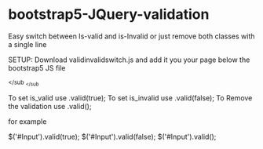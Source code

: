 # bootstrap5-JQuery-validation
Easy switch between Is-valid and is-Invalid or just remove both classes with a single line


SETUP:
Download validinvalidswitch.js and add it you your page below the bootstrap5 JS file

<sub><script src="../js/bootstrap.bundle.min.js"></script></sub
<sub><script src="../js/validinvalidswitch.js"></script></sub


To set is_valid use .valid(true);
To set is_invalid use .valid(false);
To Remove the validation use .valid();

for example

$('#Input').valid(true);
$('#Input').valid(false);
$('#Input').valid();
